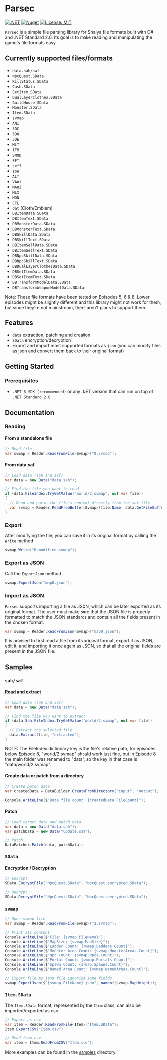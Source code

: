 # Parsec

[![.NET](https://github.com/matigramirez/Parsec/actions/workflows/dotnet.yml/badge.svg?branch=main)](https://github.com/matigramirez/Parsec/actions/workflows/dotnet.yml)
[![Nuget](https://img.shields.io/nuget/v/Parsec.svg)](https://www.nuget.org/packages/Parsec/)
[![License: MIT](https://img.shields.io/badge/License-MIT-yellow.svg)](https://opensource.org/licenses/MIT)

`Parsec` is a simple file parsing library for Shaiya file formats built with C# and .NET Standard 2.0. Its goal is to
make reading and manipulating the game's file formats easy.

## Currently supported files/formats

- `data.sah/saf`
- `NpcQuest.SData`
- `KillStatus.SData`
- `Cash.SData`
- `SetItem.SData`
- `DualLayerClothes.SData`
- `GuildHouse.SData`
- `Monster.SData`
- `Item.SData`
- `svmap`
- `ANI`
- `3DC`
- `3DO`
- `3DE`
- `MLT`
- `ITM`
- `SMOD`
- `EFT`
- `seff`
- `zon`
- `ALT`
- `VAni`
- `MAni`
- `MLX`
- `MON`
- `CTL`
- `dat` (Cloth/Emblem)
- `DBItemData.SData`
- `DBItemText.SData`
- `DBMonsterData.SData`
- `DBMonsterText.SData`
- `DBSkillData.SData`
- `DBSkillText.SData`
- `DBItemSellData.SData`
- `DBItemSellText.SData`
- `DBNpcSkillData.SData`
- `DBNpcSkillText.SData`
- `DBDualLayerClothesData.SData`
- `DBSetItemData.SData`
- `DBSetItemText.SData`
- `DBTransformModelData.SData`
- `DBTransformWeaponModelData.SData`

Note: These file formats have been tested on Episodes 5, 6 & 8. Lower episodes might be slightly different and this library might not work for them,
but since they're not mainstream, there aren't plans to support them.

## Features

- `data` extraction, patching and creation
- `SData` encryption/decryption
- Export and import most supported formats as `json` (you can modify files as json and convert them back to their
  original format)

## Getting Started

### Prerequisites

- `.NET 6 SDK (recommended)` or any .NET version that can run on top of `.NET Standard 2.0`

## Documentation

### Reading

#### From a standalone file

```cs
// Read file
var svmap = Reader.ReadFromFile<Svmap>("0.svmap");
```

#### From data.saf

```cs
// Load data (sah and saf)
var data = new Data("data.sah");

// Find the file you want to read
if (data.FileIndex.TryGetValue("world/2.svmap", out var file))
{
  // Read and parse the file's content directly from the saf file
  var svmap = Reader.ReadFromBuffer<Svmap>(file.Name, data.GetFileBuffer(file));
}
```

### Export

After modifying the file, you can save it in its original format by calling the `Write` method

```cs
svmap.Write("0.modified.svmap");
```

### Export as JSON

Call the `ExportJson` method

```cs
svmap.ExportJson("map0.json");
```

### Import as JSON

`Parsec` supports importing a file as JSON, which can be later exported as its original format. The user must make sure
that the JSON file is properly formatted to match the JSON standards and contain all the fields present in the chosen
format.

```cs
var svmap = Reader.ReadFromJson<Svmap>("map0.json");
```

It is advised to first read a file from its original format, export it as JSON, edit it, and importing it once again as
JSON, so that all the original fields are present in the JSON file.

## Samples

### `sah/saf`

#### Read and extract

```cs
// Load data (sah and saf)
var data = new Data("data.sah");

// Find the file you want to extract
if (data.Sah.FileIndex.TryGetValue("world/2.svmap", out var file))
{
  // Extract the selected file
  data.Extract(file, "extracted");
}
```

NOTE: The FileIndex dictionary key is the file's relative path, for episodes below Episode 8, "world/2.svmap" should work just fine,
but in Episode 8 the main folder was renamed to "data", so the key in that case is "data/world/2.svmap".

#### Create data or patch from a directory

```cs
// Create patch data
var createdData = DataBuilder.CreateFromDirectory("input", "output");

Console.WriteLine($"Data file count: {createdData.FileCount}");
```

#### Patch

```cs
// Load target data and patch data
var data = new Data("data.sah");
var patchData = new Data("update.sah");

// Patch
DataPatcher.Patch(data, patchData);
```

### `SData`

#### Encryption / Decryption

```cs
// Encrypt
SData.EncryptFile("NpcQuest.SData", "NpcQuest.encrypted.SData");

// Decrypt
SData.DecryptFile("NpcQuest.SData", "NpcQuest.decrypted.SData");
```

### `svmap`

```cs
// Open svmap file
var svmap = Reader.ReadFromFile<Svmap>("2.svmap");

// Print its content
Console.WriteLine($"File: {svmap.FileName}");
Console.WriteLine($"MapSize: {svmap.MapSize}");
Console.WriteLine($"Ladder Count: {svmap.Ladders.Count}");
Console.WriteLine($"Monster Area Count: {svmap.MonsterAreas.Count}");
Console.WriteLine($"Npc Count: {svmap.Npcs.Count}");
Console.WriteLine($"Portal Count: {svmap.Portals.Count}");
Console.WriteLine($"Spawn Count: {svmap.Spawns.Count}");
Console.WriteLine($"Named Area Count: {svmap.NamedAreas.Count}");

// Export file as json file ignoring some fields
svmap.ExportJson($"{svmap.FileName}.json", nameof(svmap.MapHeight));
```

### `Item.SData`

The `Item.SData` format, represented by the `Item` class, can also be imported/exported as csv

```cs
// Export as csv
var item = Reader.ReadFromFile<Item>("Item.SData");
item.ExportCSV("Item.csv")

// Read from csv
var item = Item.ReadFromCSV("Item.csv");
```

More examples can be found in the [samples](https://github.com/matigramirez/Parsec/tree/main/samples) directory.
